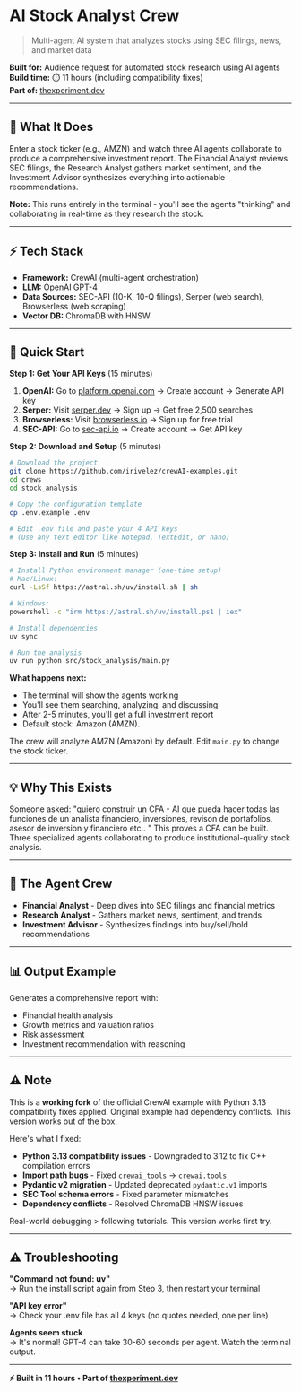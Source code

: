 # AI Stock Analyst Crew

> Multi-agent AI system that analyzes stocks using SEC filings, news, and market data

**Built for:** Audience request for automated stock research using AI agents  
**Build time:** ⏱️ 11 hours (including compatibility fixes)  
**Part of:** [thexperiment.dev](https://thexperiment.dev)

---

## 🎯 What It Does

Enter a stock ticker (e.g., AMZN) and watch three AI agents collaborate to produce a comprehensive investment report. The Financial Analyst reviews SEC filings, the Research Analyst gathers market sentiment, and the Investment Advisor synthesizes everything into actionable recommendations.

**Note:** This runs entirely in the terminal - you'll see the agents "thinking" and collaborating in real-time as they research the stock.

---

## ⚡ Tech Stack

- **Framework:** CrewAI (multi-agent orchestration)
- **LLM:** OpenAI GPT-4
- **Data Sources:** SEC-API (10-K, 10-Q filings), Serper (web search), Browserless (web scraping)
- **Vector DB:** ChromaDB with HNSW

---

## 🚀 Quick Start

**Step 1: Get Your API Keys** (15 minutes)
1. **OpenAI:** Go to [platform.openai.com](https://platform.openai.com/api-keys) → Create account → Generate API key
2. **Serper:** Visit [serper.dev](https://serper.dev/) → Sign up → Get free 2,500 searches
3. **Browserless:** Visit [browserless.io](https://www.browserless.io/) → Sign up for free trial
4. **SEC-API:** Go to [sec-api.io](https://sec-api.io/) → Create account → Get API key


**Step 2: Download and Setup** (5 minutes)
```bash
# Download the project
git clone https://github.com/irivelez/crewAI-examples.git
cd crews
cd stock_analysis

# Copy the configuration template
cp .env.example .env

# Edit .env file and paste your 4 API keys
# (Use any text editor like Notepad, TextEdit, or nano)
```

**Step 3: Install and Run** (5 minutes)
```bash
# Install Python environment manager (one-time setup)
# Mac/Linux:
curl -LsSf https://astral.sh/uv/install.sh | sh

# Windows:
powershell -c "irm https://astral.sh/uv/install.ps1 | iex"

# Install dependencies
uv sync

# Run the analysis
uv run python src/stock_analysis/main.py
```

**What happens next:**
- The terminal will show the agents working
- You'll see them searching, analyzing, and discussing
- After 2-5 minutes, you'll get a full investment report
- Default stock: Amazon (AMZN).

The crew will analyze AMZN (Amazon) by default. Edit `main.py` to change the stock ticker.

---

## 💡 Why This Exists

Someone asked: "quiero construir un CFA - AI que pueda hacer todas las funciones de un analista financiero, inversiones, revison de portafolios, asesor de inversion y financiero etc.. " This proves a CFA can be built. Three specialized agents collaborating to produce institutional-quality stock analysis.

---

## 🤖 The Agent Crew

- **Financial Analyst** - Deep dives into SEC filings and financial metrics
- **Research Analyst** - Gathers market news, sentiment, and trends
- **Investment Advisor** - Synthesizes findings into buy/sell/hold recommendations

---

## 📊 Output Example

Generates a comprehensive report with:
- Financial health analysis
- Growth metrics and valuation ratios
- Risk assessment
- Investment recommendation with reasoning

---

## ⚠️ Note

This is a **working fork** of the official CrewAI example with Python 3.13 compatibility fixes applied. Original example had dependency conflicts. This version works out of the box.

Here's what I fixed:
- **Python 3.13 compatibility issues** - Downgraded to 3.12 to fix C++ compilation errors
- **Import path bugs** - Fixed `crewai_tools` → `crewai.tools`
- **Pydantic v2 migration** - Updated deprecated `pydantic.v1` imports
- **SEC Tool schema errors** - Fixed parameter mismatches
- **Dependency conflicts** - Resolved ChromaDB HNSW issues

Real-world debugging > following tutorials. This version works first try.

---

## ⚠️ Troubleshooting

**"Command not found: uv"**  
→ Run the install script again from Step 3, then restart your terminal

**"API key error"**  
→ Check your .env file has all 4 keys (no quotes needed, one per line)

**Agents seem stuck**  
→ It's normal! GPT-4 can take 30-60 seconds per agent. Watch the terminal output.

---

**⚡ Built in 11 hours • Part of [thexperiment.dev](https://thexperiment.dev)**

